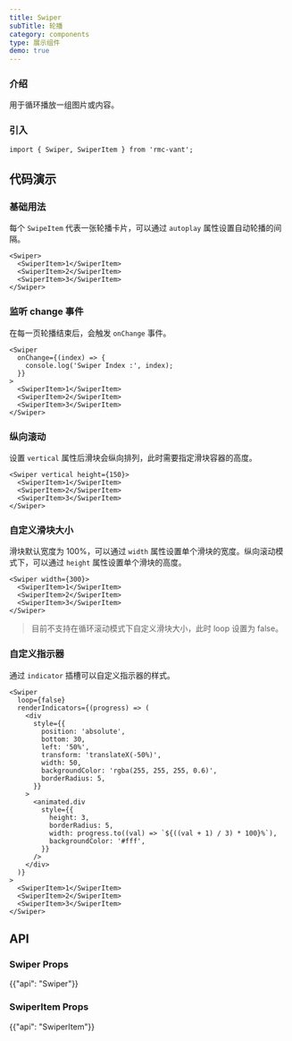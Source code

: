 ```yaml
---
title: Swiper
subTitle: 轮播
category: components
type: 展示组件
demo: true
---
```


### 介绍

用于循环播放一组图片或内容。

### 引入

```tsx
import { Swiper, SwiperItem } from 'rmc-vant';
```

## 代码演示

### 基础用法

每个 `SwipeItem` 代表一张轮播卡片，可以通过 `autoplay` 属性设置自动轮播的间隔。

```tsx
<Swiper>
  <SwiperItem>1</SwiperItem>
  <SwiperItem>2</SwiperItem>
  <SwiperItem>3</SwiperItem>
</Swiper>
```

### 监听 change 事件

在每一页轮播结束后，会触发 `onChange` 事件。

```tsx
<Swiper
  onChange={(index) => {
    console.log('Swiper Index :', index);
  }}
>
  <SwiperItem>1</SwiperItem>
  <SwiperItem>2</SwiperItem>
  <SwiperItem>3</SwiperItem>
</Swiper>
```

### 纵向滚动

设置 `vertical` 属性后滑块会纵向排列，此时需要指定滑块容器的高度。

```tsx
<Swiper vertical height={150}>
  <SwiperItem>1</SwiperItem>
  <SwiperItem>2</SwiperItem>
  <SwiperItem>3</SwiperItem>
</Swiper>
```

### 自定义滑块大小

滑块默认宽度为 100%，可以通过 `width` 属性设置单个滑块的宽度。纵向滚动模式下，可以通过 `height` 属性设置单个滑块的高度。

```tsx
<Swiper width={300}>
  <SwiperItem>1</SwiperItem>
  <SwiperItem>2</SwiperItem>
  <SwiperItem>3</SwiperItem>
</Swiper>
```

> 目前不支持在循环滚动模式下自定义滑块大小，此时 loop 设置为 false。

### 自定义指示器

通过 `indicator` 插槽可以自定义指示器的样式。

```tsx
<Swiper
  loop={false}
  renderIndicators={(progress) => (
    <div
      style={{
        position: 'absolute',
        bottom: 30,
        left: '50%',
        transform: 'translateX(-50%)',
        width: 50,
        backgroundColor: 'rgba(255, 255, 255, 0.6)',
        borderRadius: 5,
      }}
    >
      <animated.div
        style={{
          height: 3,
          borderRadius: 5,
          width: progress.to((val) => `${((val + 1) / 3) * 100}%`),
          backgroundColor: '#fff',
        }}
      />
    </div>
  )}
>
  <SwiperItem>1</SwiperItem>
  <SwiperItem>2</SwiperItem>
  <SwiperItem>3</SwiperItem>
</Swiper>
```

## API

### Swiper Props

{{"api": "Swiper"}}

### SwiperItem Props

{{"api": "SwiperItem"}}
